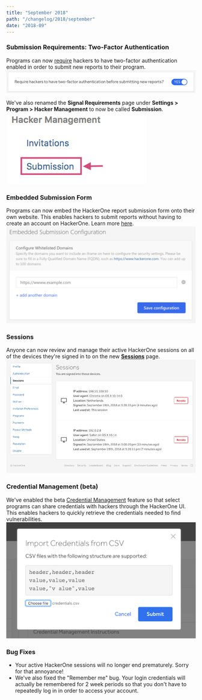 ```yaml
---
title: "September 2018"
path: "/changelog/2018/september"
date: "2018-09"
---
```


### Submission Requirements: Two-Factor Authentication
Programs can now [require](/programs/submission.html) hackers to have two-factor authentication enabled in order to submit new reports to their program.
![submissions](./images/submission-2.png)

We've also renamed the <b>Signal Requirements</b> page under <b>Settings > Program > Hacker Management</b> to now be called <b>Submission</b>.
![submissions](./images/submission.png)

### Embedded Submission Form
Programs can now embed the HackerOne report submission form onto their own website. This enables hackers to submit reports without having to create an account on HackerOne. Learn more [here](/programs/embedded-submissions-form.html).
![embedded-submissions](./images/embedded-submissions.png)

### Sessions
Anyone can now review and manage their active HackerOne sessions on all of the devices they're signed in to on the new <b>[Sessions](/hackers/sessions.html)</b> page.
![sessions](./images/sessions-1.png)

### Credential Management (beta)
We've enabled the beta [Credential Management](/programs/credential-management.html) feature so that select programs can share credentials with hackers through the HackerOne UI. This enables hackers to quickly retrieve the credentials needed to find vulnerabilities.
![credential management](./images/credential-management-2.png)

### Bug Fixes
* Your active HackerOne sessions will no longer end prematurely. Sorry for that annoyance!
* We've also fixed the "Remember me" bug. Your login credentials will actually be remembered for 2 week periods so that you don't have to repeatedly log in in order to access your account.  
